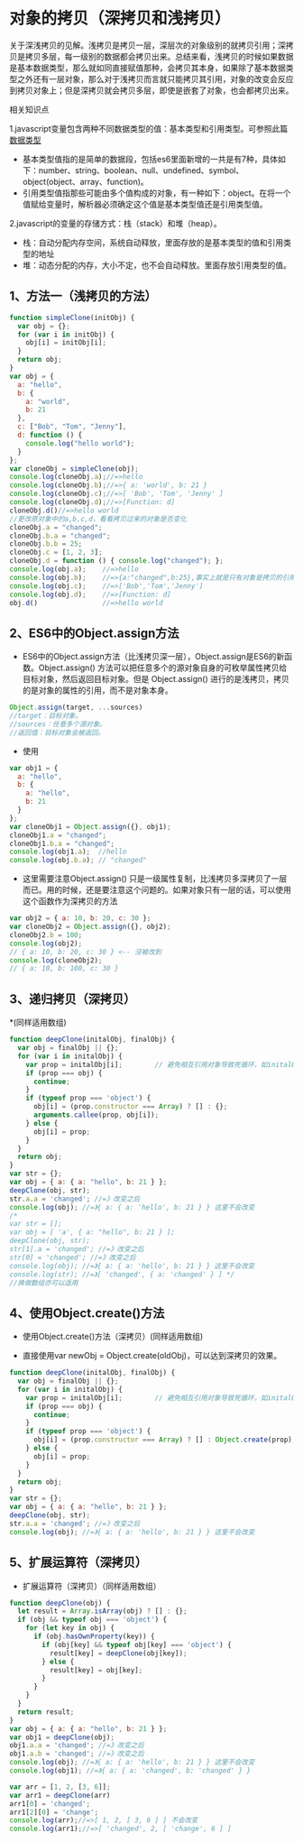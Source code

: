 # 对象的拷贝（深拷贝和浅拷贝）

关于深浅拷贝的见解。浅拷贝是拷贝一层，深层次的对象级别的就拷贝引用；深拷贝是拷贝多层，每一级别的数据都会拷贝出来。总结来看，浅拷贝的时候如果数据是基本数据类型，那么就如同直接赋值那种，会拷贝其本身，如果除了基本数据类型之外还有一层对象，那么对于浅拷贝而言就只能拷贝其引用，对象的改变会反应到拷贝对象上；但是深拷贝就会拷贝多层，即使是嵌套了对象，也会都拷贝出来。

相关知识点

1.javascript变量包含两种不同数据类型的值：基本类型和引用类型。可参照此篇[数据类型](http://www.mamicode.com/info-detail-2347949.html)

* 基本类型值指的是简单的数据段，包括es6里面新增的一共是有7种，具体如下：number、string、boolean、null、undefined、symbol、object(object、array、function)。
* 引用类型值指那些可能由多个值构成的对象，有一种如下：object。在将一个值赋给变量时，解析器必须确定这个值是基本类型值还是引用类型值。

2.javascript的变量的存储方式：栈（stack）和堆（heap）。

* 栈：自动分配内存空间，系统自动释放，里面存放的是基本类型的值和引用类型的地址
* 堆：动态分配的内存，大小不定，也不会自动释放。里面存放引用类型的值。

## 1、方法一（浅拷贝的方法）

```js
function simpleClone(initObj) {
  var obj = {};
  for (var i in initObj) {
    obj[i] = initObj[i];
  }
  return obj;
}
var obj = {
  a: "hello",
  b: {
    a: "world",
    b: 21
  },
  c: ["Bob", "Tom", "Jenny"],
  d: function () {
    console.log("hello world");
  }
};
var cloneObj = simpleClone(obj);
console.log(cloneObj.a);//=>hello
console.log(cloneObj.b);//=>{ a: 'world', b: 21 }
console.log(cloneObj.c);//=>[ 'Bob', 'Tom', 'Jenny' ]
console.log(cloneObj.d);//=>[Function: d]
cloneObj.d()//=>hello world
//更改原对象中的a,b,c,d，看看拷贝过来的对象是否变化
cloneObj.a = "changed";
cloneObj.b.a = "changed";
cloneObj.b.b = 25;
cloneObj.c = [1, 2, 3];
cloneObj.d = function () { console.log("changed"); };
console.log(obj.a);    //=>hello
console.log(obj.b);    //=>{a:"changed",b:25},事实上就是只有对象是拷贝的引用类型
console.log(obj.c);    //=>['Bob','Tom','Jenny']
console.log(obj.d);    //=>[Function: d]
obj.d()                //=>hello world
```

## 2、ES6中的Object.assign方法

* ES6中的Object.assign方法（比浅拷贝深一层），Object.assign是ES6的新函数。Object.assign() 方法可以把任意多个的源对象自身的可枚举属性拷贝给目标对象，然后返回目标对象。但是 Object.assign() 进行的是浅拷贝，拷贝的是对象的属性的引用，而不是对象本身。

```js
Object.assign(target, ...sources)
//target：目标对象。
//sources：任意多个源对象。
//返回值：目标对象会被返回。
```

* 使用

```js
var obj1 = {
  a: "hello",
  b: {
    a: "hello",
    b: 21
  }
};
var cloneObj1 = Object.assign({}, obj1);
cloneObj1.a = "changed";
cloneObj1.b.a = "changed";
console.log(obj1.a);  //hello
console.log(obj.b.a); // "changed"
```

* 这里需要注意Object.assign() 只是一级属性复制，比浅拷贝多深拷贝了一层而已。用的时候，还是要注意这个问题的。如果对象只有一层的话，可以使用这个函数作为深拷贝的方法

```js
var obj2 = { a: 10, b: 20, c: 30 };
var cloneObj2 = Object.assign({}, obj2);
cloneObj2.b = 100;
console.log(obj2);
// { a: 10, b: 20, c: 30 } <-- 沒被改到
console.log(cloneObj2);
// { a: 10, b: 100, c: 30 }
```

## 3、递归拷贝（深拷贝）

*(同样适用数组)

```js
function deepClone(initalObj, finalObj) {
  var obj = finalObj || {};
  for (var i in initalObj) {
    var prop = initalObj[i];        // 避免相互引用对象导致死循环，如initalObj.a = initalObj的情况
    if (prop === obj) {
      continue;
    }
    if (typeof prop === 'object') {
      obj[i] = (prop.constructor === Array) ? [] : {};
      arguments.callee(prop, obj[i]);
    } else {
      obj[i] = prop;
    }
  }
  return obj;
}
var str = {};
var obj = { a: { a: "hello", b: 21 } };
deepClone(obj, str);
str.a.a = 'changed'; //=》改变之后
console.log(obj); //=》{ a: { a: 'hello', b: 21 } } 这里不会改变
/*
var str = [];
var obj = [ 'a', { a: "hello", b: 21 } ];
deepClone(obj, str);
str[1].a = 'changed'; //=》改变之后
str[0] = 'changed'; //=》改变之后
console.log(obj); //=》{ a: { a: 'hello', b: 21 } } 这里不会改变
console.log(str); //=》[ 'changed', { a: 'changed' } ] */
//换做数组亦可以适用
```

## 4、使用Object.create()方法

* 使用Object.create()方法（深拷贝）(同样适用数组)

* 直接使用var newObj = Object.create(oldObj)，可以达到深拷贝的效果。

```js
function deepClone(initalObj, finalObj) {
  var obj = finalObj || {};
  for (var i in initalObj) {
    var prop = initalObj[i];        // 避免相互引用对象导致死循环，如initalObj.a = initalObj的情况
    if (prop === obj) {
      continue;
    }
    if (typeof prop === 'object') {
      obj[i] = (prop.constructor === Array) ? [] : Object.create(prop);
    } else {
      obj[i] = prop;
    }
  }
  return obj;
}
var str = {};
var obj = { a: { a: "hello", b: 21 } };
deepClone(obj, str);
str.a.a = 'changed'; //=》改变之后
console.log(obj); //=》{ a: { a: 'hello', b: 21 } } 这里不会改变
```

## 5、扩展运算符（深拷贝）

* 扩展运算符（深拷贝）（同样适用数组）

```js
function deepClone(obj) {
  let result = Array.isArray(obj) ? [] : {};
  if (obj && typeof obj === 'object') {
    for (let key in obj) {
      if (obj.hasOwnProperty(key)) {
        if (obj[key] && typeof obj[key] === 'object') {
          result[key] = deepClone(obj[key]);
        } else {
          result[key] = obj[key];
        }
      }
    }
  }
  return result;
}
var obj = { a: { a: "hello", b: 21 } };
var obj1 = deepClone(obj);
obj1.a.a = 'changed'; //=》改变之后
obj1.a.b = 'changed'; //=》改变之后
console.log(obj); //=》{ a: { a: 'hello', b: 21 } } 这里不会改变
console.log(obj1); //=》{ a: { a: 'changed', b: 'changed' } } 

var arr = [1, 2, [3, 6]];
var arr1 = deepClone(arr)
arr1[0] = 'changed';
arr1[2][0] = 'change';
console.log(arr);//=>[ 1, 2, [ 3, 6 ] ] 不会改变
console.log(arr1);//=>[ 'changed', 2, [ 'change', 6 ] ]
```

<comments />